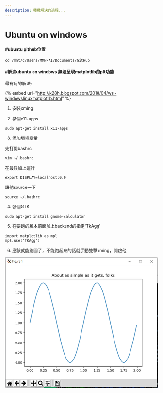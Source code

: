 ```yaml
---
description: 種種解決的過程...
---
```


# Ubuntu on windows

#### \#ubuntu github位置

```text
cd /mnt/c/Users/MMN-AI/Documents/GitHub
```

#### \#解決ubuntu on windows 無法呈現matplotlib的plt功能

最有用的解法:

{% embed url="http://k28h.blogspot.com/2018/04/wsl-windowslinuxmatplotlib.html" %}

1. 安裝xming

2. 裝個x11-apps

```text
sudo apt-get install x11-apps
```

3. 添加環境變量

先打開bashrc

```text
vim ~/.bashrc
```

在最後加上這行

```text
export DISPLAY=localhost:0.0
```

讓他source一下

```text
source ~/.bashrc
```

4. 裝個GTK

```text
sudo apt-get install gnome-calculator
```

5. 在要跑的腳本前面加上backend的指定'TkAgg'

```text
import matplotlib as mpl
mpl.use('TKAgg')
```

6. 應該就能跑圖了，不能跑起來的話就手動雙擊xming，開啟他

![](.gitbook/assets/image%20%2833%29.png)

